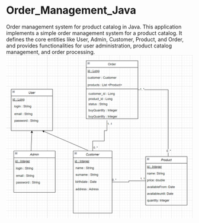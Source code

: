 # Order_Management_Java
Order management system for product catalog in Java.
This application implements a simple order management system for a product catalog.
It defines the core entities like User, Admin, Customer, Product, and Order, and provides functionalities for user administration, product catalog management, and order processing. 
![](src/uml_diagram.png)